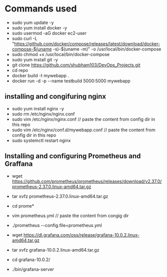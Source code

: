 # Commands used
- sudo yum update -y
- sudo yum install docker -y
- sudo usermod -aG docker ec2-user
- sudo curl -L "https://github.com/docker/compose/releases/latest/download/docker-compose-$(uname -s)-$(uname -m)" -o /usr/local/bin/docker-compose
- sudo chmod +x /usr/local/bin/docker-compose
- sudo yum install git -y
- git clone https://github.com/shubham103/DevOps_Projects.git
- cd repo
- docker build -t mywebapp .
- docker run -d -p --name testbuild 5000:5000 mywebapp

## installing and congifuring nginx
- sudo yum install nginx -y
- sudo rm /etc/nginx/nginx.conf
- sudo vim /etc/nginx/nginx.conf  // paste the content from config dir in this repo
- sudo vim /etc/nginx/conf.d/mywebapp.conf // paste the content from config dir in this repo
- sudo systemctl restart nginx

## Installing and configuring Prometheus and Graffana
- wget https://github.com/prometheus/prometheus/releases/download/v2.37.0/prometheus-2.37.0.linux-amd64.tar.gz
- tar xvfz prometheus-2.37.0.linux-amd64.tar.gz
- cd prome*
- vim prometheus.yml   // paste the content from congig dir
- ./prometheus --config.file=prometheus.yml

- wget https://dl.grafana.com/oss/release/grafana-10.0.2.linux-amd64.tar.gz
- tar xvfz grafana-10.0.2.linux-amd64.tar.gz
- cd grafana-10.0.2/
- ./bin/grafana-server

